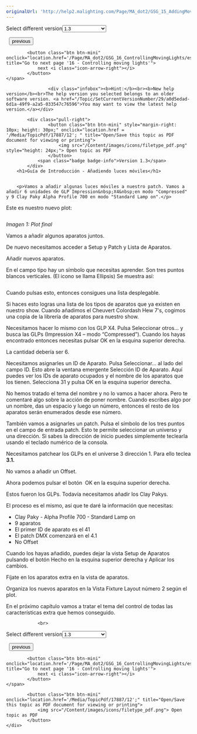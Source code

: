 ```yaml
---
originalUrl: 'http://help2.malighting.com/Page/MA_dot2/GSG_15_AddingMovingLights/es/1.3'
---
```


<div class="topic-navigation">

<div class="pull-right">
	<span class="pull-left">


<div class="pull-left">
<form action="/Topic/SetCurrentVersionNumber" class="form-inline" id="frmTagSelector" method="post">	<span class="form-mini">
		<div class="input-prepend"><span class="add-on">Select different version</span><select autocomplete="off" id="versionNumberId" name="versionNumberId" onchange="$(this).closest('#frmTagSelector').submit();" style="width: 120px;"><option value="">- latest -</option>
<option value="3">1.1</option>
<option value="7">1.2</option>
<option selected="selected" value="12">1.3</option>
<option value="16">1.5</option>
<option value="29">1.9</option>
</select></div>
		<input data-val="true" data-val-number="The field Int32 must be a number." data-val-required="The Int32 field is required." id="ProductId" name="ProductId" type="hidden" value="28">
		<input id="CurrentGuid" name="CurrentGuid" type="hidden" value="a0d5edad-6d1a-49f9-a2a5-033547c76596">
	</span>
</form></div>&nbsp;	</span>
	<span class="pull-right" style="white-space: nowrap;">
			<button class="btn btn-mini" onclick="location.href='/Page/MA_dot2/GSG_14_ExternalScreen/es/1.3'; " title="Go to previous page '14 - External screen'">
				<i class="icon-arrow-left"></i> previous
			</button>

			<button class="btn btn-mini" onclick="location.href='/Page/MA_dot2/GSG_16_ControllingMovingLights/es/1.3';" title="Go to next page '16 - Controlling moving lights'">
				next <i class="icon-arrow-right"></i> 
			</button>
	</span>
</div>
<div class="clear-fix" style="margin-bottom: 10px"></div>
</div>

					<div class="infobox"><b>Hint:</b><br><b>New help version</b><br>The help version you selected belongs to an older software version. <a href="/Topic/SetCurrentVersionNumber/29/a0d5edad-6d1a-49f9-a2a5-033547c76596">You may want to view the latest help version.</a></div>

			<div class="pull-right">
					<button class="btn btn-mini" style="margin-right: 10px; height: 30px;" onclick="location.href = '/Media/TopicPdf/17887/12'; " title="Open/Save this topic as PDF document for viewing or printing">
						<img src="/Content/images/icons/filetype_pdf.png" style="height: 24px;"> Open topic as PDF
					</button>
				<span class="badge badge-info">Version 1.3</span>
			</div>
		<h1>Guía de Introducción - Añadiendo luces móviles</h1>


		<p>Vamos a añadir algunas luces móviles a nuestro patch. Vamos a añadir 6 unidades de GLP Impression&nbsp;X4&nbsp;en modo "Compressed" y 9 Clay Paky Alpha Profile 700 en modo "Standard Lamp on".</p>

<p>Este es nuestro nuevo plot:</p>

<p><img alt="" src="/Media/Image/Dot2_GettingStarted_AddingMovingLights_01_1-0.png"></p>

<p><em>Imagen 1:&nbsp;Plot final</em></p>

<p>Vamos a añadir algunos aparatos juntos.</p>

<p>De nuevo necesitamos acceder a&nbsp;<span class="hardkey">Setup</span>&nbsp;y&nbsp;<span class="softkey">Patch&nbsp;y Lista de Aparatos</span>.</p>

<p>Añadir nuevos aparatos.</p>

<p>En el campo tipo hay un símbolo que necesitas aprender. Son tres puntos blancos verticales. (El icono se llama Ellipsis) Se muestra así:</p>

<p><img alt="" src="/Media/Image/Dot2_GettingStarted_AddingMovingLights_02_1-0.png"></p>

<p>Cuando pulsas esto, entonces consigues una lista desplegable.</p>

<p>Si haces esto logras una lista de los tipos de aparatos que ya existen en nuestro show. Cuando añadimos el Cheuvert&nbsp;Colordash Hew 7's, cogimos una copia de la librería de aparatos para nuestro show.</p>

<p>Necesitamos hacer lo mismo con los GLP&nbsp;X4. Pulsa&nbsp;<span class="softkey">Seleccionar otros...</span>&nbsp;y busca las GLPs (Impression X4 – modo “Compressed”). Cuando los hayas encontrado entonces necesitas pulsar&nbsp;<span class="softkey">OK</span> en la esquina superior derecha.</p>

<p>La cantidad debería ser 6.</p>

<p>Necesitamos asignarles un ID de Aparato. Pulsa&nbsp;<span class="softkey">Seleccionar...</span> al lado del campo ID. Esto abre la ventana emergente Selección ID de Aparato. Aquí puedes ver los IDs de aparato ocupados y el nombre de los aparatos que los tienen. Selecciona <span class="softkey">31</span>&nbsp;y pulsa&nbsp;<span class="softkey">OK</span> en la esquina superior derecha.</p>

<p>No hemos tratado el tema del nombre y no lo vamos a hacer ahora. Pero te comentaré algo sobre la acción de poner nombre. Cuando escribes algo por un nombre, das un espacio y luego un número, entonces el resto de los aparatos serán enumerados desde ese número.</p>

<p>También vamos a asignarles un patch. Pulsa el símbolo de los tres puntos en el campo de entrada patch. Esto te permite seleccionar un universo y una dirección. Si sabes la dirección de inicio puedes simplemente teclearla usando el teclado numérico de la consola.</p>

<p>Necesitamos patchear los GLPs en el universe 3 dirección 1. Para ello teclea <strong>3.1.</strong></p>

<p>No vamos a añadir un Offset.</p>

<p>Ahora podemos pulsar el botón&nbsp; <span class="softkey">OK</span> en la esquina superior derecha.</p>

<p>Estos fueron los GLPs. Todavía necesitamos añadir los Clay Pakys.</p>

<p>El proceso es el mismo, así que te daré la información que necesitas:</p>

<ul>
	<li>Clay Paky - Alpha Profile 700 - Standard Lamp on</li>
	<li>9 aparatos</li>
	<li>El primer ID de aparato es el 41</li>
	<li>El patch DMX comenzará en el 4.1</li>
	<li>No Offset</li>
</ul>

<p>Cuando los hayas añadido, puedes dejar la vista Setup de Aparatos pulsando el botón&nbsp;<span class="softkey">Hecho</span>&nbsp;en la esquina superior derecha y&nbsp;<span class="softkey">Aplicar los cambios</span>.&nbsp;</p>

<p>Fíjate en los aparatos extra en la vista de aparatos.</p>

<p>Organiza los nuevos aparatos en la Vista&nbsp;Fixture Layout número 2 según el plot.</p>

<p>En el próximo capítulo vamos a tratar el tema del control de todas las características extra que hemos conseguido.</p>


				<br>
<div class="topic-navigation">

<div class="pull-right">
	<span class="pull-left">


<div class="pull-left">
<form action="/Topic/SetCurrentVersionNumber" class="form-inline" id="frmTagSelector" method="post">	<span class="form-mini">
		<div class="input-prepend"><span class="add-on">Select different version</span><select autocomplete="off" id="versionNumberId" name="versionNumberId" onchange="$(this).closest('#frmTagSelector').submit();" style="width: 120px;"><option value="">- latest -</option>
<option value="3">1.1</option>
<option value="7">1.2</option>
<option selected="selected" value="12">1.3</option>
<option value="16">1.5</option>
<option value="29">1.9</option>
</select></div>
		<input data-val="true" data-val-number="The field Int32 must be a number." data-val-required="The Int32 field is required." id="ProductId" name="ProductId" type="hidden" value="28">
		<input id="CurrentGuid" name="CurrentGuid" type="hidden" value="a0d5edad-6d1a-49f9-a2a5-033547c76596">
	</span>
</form></div>&nbsp;	</span>
	<span class="pull-right" style="white-space: nowrap;">
			<button class="btn btn-mini" onclick="location.href='/Page/MA_dot2/GSG_14_ExternalScreen/es/1.3'; " title="Go to previous page '14 - External screen'">
				<i class="icon-arrow-left"></i> previous
			</button>

			<button class="btn btn-mini" onclick="location.href='/Page/MA_dot2/GSG_16_ControllingMovingLights/es/1.3';" title="Go to next page '16 - Controlling moving lights'">
				next <i class="icon-arrow-right"></i> 
			</button>
	</span>
</div>
	<div class="clear-fix"></div>
	<div class="pull-right">
	
			<button class="btn btn-mini" onclick="location.href='/Media/TopicPdf/17887/12';" title="Open/Save this topic as PDF document for viewing or printing">
				<img src="/Content/images/icons/filetype_pdf.png"> Open topic as PDF
			</button>
	</div>
<div class="clear-fix" style="margin-bottom: 10px"></div>
</div>

	
